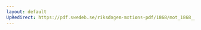 ```yaml
---
layout: default
UpRedirect: https://pdf.swedeb.se/riksdagen-motions-pdf/1868/mot_1868__ak__00213/mot_1868__ak__00213_003.pdf
---
```

